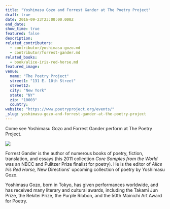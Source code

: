 ```yaml
---
title: "Yoshimasu Gozo and Forrest Gander at The Poetry Project"
draft: true
date: 2016-09-23T23:00:00.000Z
end_date:
show_time: true
featured: false
description:
related_contributors:
  - contributor/yoshimasu-gozo.md
  - contributor/forrest-gander.md
related_books:
  - book/alice-iris-red-horse.md
featured_image: 
venue:
  name: "The Poetry Project"
  street1: "131 E. 10th Street"
  street12:
  city: "New York"
  state: "NY"
  zip: "10003"
  country:
website: "https://www.poetryproject.org/events/"
_slug: yoshimasu-gozo-and-forrest-gander-at-the-poetry-project
---
```


Come see Yoshimasu Gozo and Forrest Gander perform at The Poetry Project.

![](http://forrestgander.com/Gozo-yoshimasu_files/stacks-image-112757a-800x732.jpg)

Forrest Gander is the author of numerous books of poetry, fiction, translation, and essays (his 2011 collection _Core Samples from the World_ was an NBCC and Pulitzer Prize finalist for poetry). He is the editor of _Alice Iris Red Horse,_ New Directions’ upcoming collection of poetry by Yoshimasu Gozo.

Yoshimasu Gozo, born in Tokyo, has given performances worldwide, and has received many literary and cultural awards, including the Takami Jun Prize, the Rekitei Prize, the Purple Ribbon, and the 50th Mainichi Art Award for Poetry.

